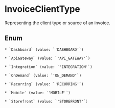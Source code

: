 # InvoiceClientType

Representing the client type or source of an invoice.


## Enum


    * `Dashboard` (value: `'DASHBOARD'`)

    * `ApiGateway` (value: `'API_GATEWAY'`)

    * `Integration` (value: `'INTEGRATION'`)

    * `OnDemand` (value: `'ON_DEMAND'`)

    * `Recurring` (value: `'RECURRING'`)

    * `Mobile` (value: `'MOBILE'`)

    * `Storefront` (value: `'STOREFRONT'`)


